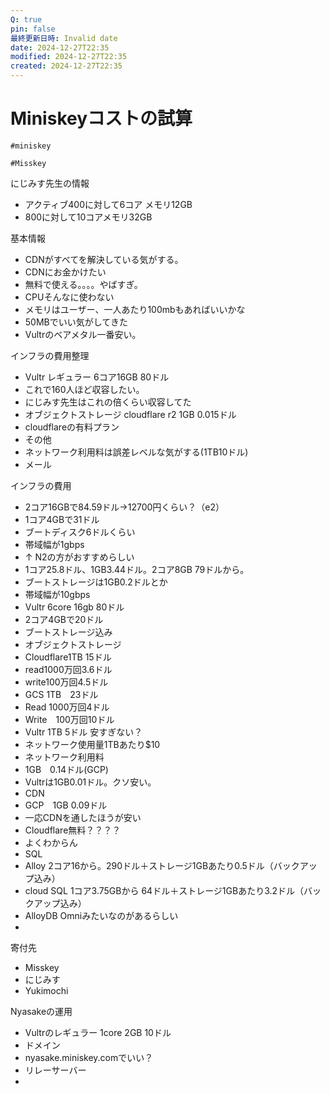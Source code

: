 ```yaml
---
Q: true
pin: false
最終更新日時: Invalid date
date: 2024-12-27T22:35
modified: 2024-12-27T22:35
created: 2024-12-27T22:35
---
```

# Miniskeyコストの試算

`#miniskey`

`#Misskey`

にじみす先生の情報

- アクティブ400に対して6コア メモリ12GB  
- 800に対して10コアメモリ32GB  

基本情報

- CDNがすべてを解決している気がする。  
- CDNにお金かけたい  
- 無料で使える。。。。やばすぎ。  
- CPUそんなに使わない  
- メモリはユーザー、一人あたり100mbもあればいいかな  
- 50MBでいい気がしてきた  
- Vultrのベアメタル一番安い。  

インフラの費用整理

- Vultr レギュラー 6コア16GB 80ドル  
- これで160人ほど収容したい。  
- にじみす先生はこれの倍くらい収容してた  
- オブジェクトストレージ cloudflare r2 1GB 0.015ドル  
- cloudflareの有料プラン  
- その他  
- ネットワーク利用料は誤差レベルな気がする(1TB10ドル)  
- メール  

インフラの費用

- 2コア16GBで84.59ドル→12700円くらい？（e2）  
- 1コア4GBで31ドル  
- ブートディスク6ドルくらい  
- 帯域幅が1gbps  
- ↑ N2の方がおすすめらしい  
- 1コア25.8ドル、1GB3.44ドル。2コア8GB 79ドルから。  
- ブートストレージは1GB0.2ドルとか  
- 帯域幅が10gbps  
- Vultr 6core 16gb 80ドル  
- 2コア4GBで20ドル  
- ブートストレージ込み  
- オブジェクトストレージ  
- Cloudflare1TB 15ドル  
- read1000万回3.6ドル  
- write100万回4.5ドル  
- GCS 1TB　23ドル  
- Read 1000万回4ドル  
- Write　100万回10ドル  
- Vultr 1TB 5ドル 安すぎない？  
- ネットワーク使用量1TBあたり$10  
- ネットワーク利用料  
- 1GB　0.14ドル(GCP)  
- Vultrは1GB0.01ドル。クソ安い。  
- CDN  
- GCP　1GB 0.09ドル  
- 一応CDNを通したほうが安い  
- Cloudflare無料？？？？  
- よくわからん  
- SQL  
- Alloy 2コア16から。290ドル＋ストレージ1GBあたり0.5ドル（バックアップ込み）  
- cloud SQL 1コア3.75GBから 64ドル＋ストレージ1GBあたり3.2ドル（バックアップ込み）  
- AlloyDB Omniみたいなのがあるらしい  
-  

寄付先

- Misskey  
- にじみす  
- Yukimochi  

Nyasakeの運用

- Vultrのレギュラー 1core 2GB 10ドル  
- ドメイン  
- nyasake.miniskey.comでいい？  
- リレーサーバー  
-